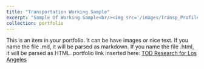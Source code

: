 ```yaml
---
title: "Transportation Working Sample"
excerpt: "Sample Of Working Sample<br/><img src='/images/Transp_Profile.png'>"
collection: portfolio
---
```


This is an item in your portfolio. It can be have images or nice text. If you name the file .md, it will be parsed as markdown. If you name the file .html, it will be parsed as HTML. 
portfolio link inserted here: [TOD Research for Los Angeles](D:\ZoeyGuo709.github.io\TransportationWork\TOD_Policy_ZiyiGuo.html, "TOD Research of Los Angeles")

